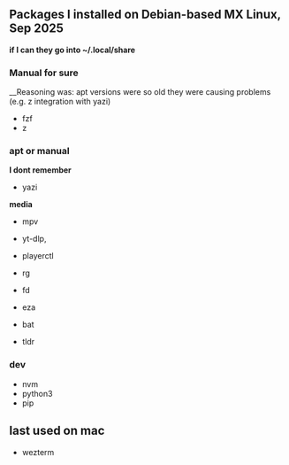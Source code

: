 ## Packages I installed on Debian-based MX Linux, Sep 2025
__if I can they go into ~/.local/share__

### Manual for sure

__Reasoning was: apt versions were so old they were causing problems (e.g. z integration with yazi)

- fzf
- z

### apt or manual
__I dont remember__

- yazi
 
**media**
- mpv
- yt-dlp,  
- playerctl
 
- rg
- fd
 
- eza
- bat
- tldr

### dev

- nvm
- python3
- pip

## last used on mac

- wezterm
